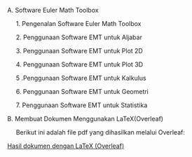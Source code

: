 A. Software Euler Math Toolbox <br>

     1. Pengenalan Software Euler Math Toolbox <br>

     2. Penggunaan Software EMT untuk Aljabar <br>

     3. Penggunaan Software EMT untuk Plot 2D <br>

     4. Penggunaan Software EMT untuk Plot 3D <br>

     5 .Penggunaan Software EMT untuk Kalkulus <br>

     6. Penggunaan Software EMT untuk Geometri <br>

     7. Penggunaan Software EMT untuk Statistika <br>

B. Membuat Dokumen Menggunakan LaTeX(Overleaf) <br>

     Berikut ini adalah file pdf yang dihasilkan melalui Overleaf: <br>

[Hasil dokumen dengan LaTeX (Overleaf)](https://drive.google.com/file/d/1dhwXyQvWIC7AsDtZ13Re4br-eOmHlYpZ/view?usp=sharing)
